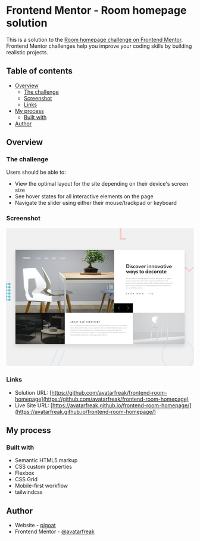 # Frontend Mentor - Room homepage solution

This is a solution to the [Room homepage challenge on Frontend Mentor](https://www.frontendmentor.io/challenges/room-homepage-BtdBY_ENq). Frontend Mentor challenges help you improve your coding skills by building realistic projects.

## Table of contents

- [Overview](#overview)
  - [The challenge](#the-challenge)
  - [Screenshot](#screenshot)
  - [Links](#links)
- [My process](#my-process)
  - [Built with](#built-with)
- [Author](#author)

## Overview

### The challenge

Users should be able to:

- View the optimal layout for the site depending on their device's screen size
- See hover states for all interactive elements on the page
- Navigate the slider using either their mouse/trackpad or keyboard

### Screenshot

![](/design/desktop-preview.jpg)

### Links

- Solution URL: [https://github.com/avatarfreak/frontend-room-homepage](https://github.com/avatarfreak/frontend-room-homepage)
- Live Site URL: [https://avatarfreak.github.io/frontend-room-homepage/](https://avatarfreak.github.io/frontend-room-homepage/)

## My process

### Built with

- Semantic HTML5 markup
- CSS custom properties
- Flexbox
- CSS Grid
- Mobile-first workflow
- tailwindcss

## Author

- Website - [pigoat](https://www.pigoat.com)
- Frontend Mentor - [@avatarfreak](https://www.frontendmentor.io/profile/avatarfreak)
